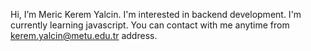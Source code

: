 Hi, I’m Meric Kerem Yalcin. I'm interested in backend development. I'm currently learning javascript. You can contact with me anytime from kerem.yalcin@metu.edu.tr address. 


<!---
Darkathx/Darkathx is a ✨ special ✨ repository because its `README.md` (this file) appears on your GitHub profile.
You can click the Preview link to take a look at your changes.
--->
